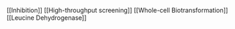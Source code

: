 [[Inhibition]]
[[High-throughput screening]]
[[Whole-cell Biotransformation]]
[[Leucine Dehydrogenase]]
